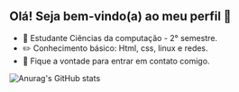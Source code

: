 ## Olá! Seja bem-vindo(a) ao meu perfil 👋

- 🏫 Estudante Ciências da computação - 2° semestre.
- ✏️ Conhecimento básico: Html, css, linux e redes.
- 💬 Fique a vontade para entrar em contato comigo. 

![Anurag's GitHub stats](https://github-readme-stats.vercel.app/api?username=vitormilam&show_icons=true&theme=radical)

